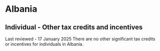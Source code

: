 # Albania
## Individual - Other tax credits and incentives
Last reviewed - 17 January 2025
There are no other significant tax credits or incentives for individuals in Albania.
